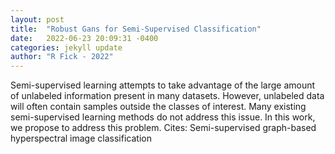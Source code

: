 ```yaml
---
layout: post
title:  "Robust Gans for Semi-Supervised Classification"
date:   2022-06-23 20:09:31 -0400
categories: jekyll update
author: "R Fick - 2022"
---
```

Semi-supervised learning attempts to take advantage of the large amount of unlabeled information present in many datasets. However, unlabeled data will often contain samples outside the classes of interest. Many existing semi-supervised learning methods do not address this issue. In this work, we propose to address this problem.
Cites: ‪Semi-supervised graph-based hyperspectral image classification‬  